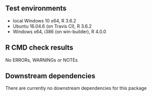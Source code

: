 ## Test environments
* local Windows 10 x64, R 3.6.2
* Ubuntu 16.04.6 (on Travis CI), R 3.6.2
* Windows x64, i386 (on win-builder), R 4.0.0

## R CMD check results
No ERRORs, WARNINGs or NOTEs 

## Downstream dependencies
There are currently no downstream dependencies for this package
